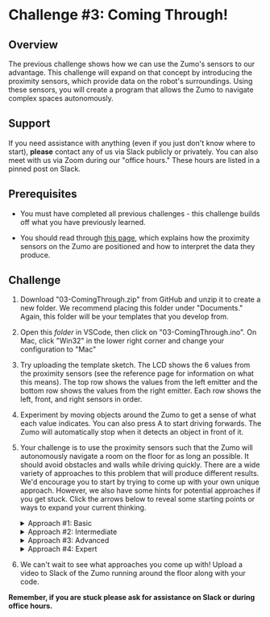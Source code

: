 # Challenge #3: Coming Through!

## Overview

The previous challenge shows how we can use the Zumo's sensors to our advantage. This challenge will expand on that concept by introducing the proximity sensors, which provide data on the robot's surroundings. Using these sensors, you will create a program that allows the Zumo to navigate complex spaces autonomously.

## Support

If you need assistance with anything (even if you just don't know where to start), **please** contact any of us via Slack publicly or privately. You can also meet with us via Zoom during our "office hours." These hours are listed in a pinned post on Slack.

## Prerequisites

* You must have completed all previous challenges - this challenge builds off what you have previously learned.

* You should read through [this page](https://github.com/Mechanical-Advantage/Training2020/blob/development/03-ComingThrough/ProxSensors.md), which explains how the proximity sensors on the Zumo are positioned and how to interpret the data they produce.

## Challenge

1. Download "03-ComingThrough.zip" from GitHub and unzip it to create a new folder. We recommend placing this folder under "Documents." Again, this folder will be your templates that you develop from.

2. Open this *folder* in VSCode, then click on "03-ComingThrough.ino". On Mac, click "Win32" in the lower right corner and change your configuration to "Mac"

3. Try uploading the template sketch. The LCD shows the 6 values from the proximity sensors (see the reference page for information on what this means). The top row shows the values from the left emitter and the bottom row shows the values from the right emitter. Each row shows the left, front, and right sensors in order.

4. Experiment by moving objects around the Zumo to get a sense of what each value indicates. You can also press A to start driving forwards. The Zumo will automatically stop when it detects an object in front of it.

5. Your challenge is to use the proximity sensors such that the Zumo will autonomously navigate a room on the floor for as long an possible. It should avoid obstacles and walls while driving quickly. There are a wide variety of approaches to this problem that will produce different results. We'd encourage you to start by trying to come up with your own unique approach. However, we also have some hints for potential approaches if you get stuck. Click the arrows below to reveal some starting points or ways to expand your current thinking.

    <details>
        <summary>Approach #1: Basic</summary>
        Think about what the template program already accomplishes - it stops when it detects an object in front of it. This is already most of the way to completing the challenge. Maybe you could adjust it so that the instead of stopping, it tries to find a new direction... :eyes:
    </details>

    <details>
        <summary>Approach #2: Intermediate</summary>
        The Zumo doesn't just detect objects in front of it - you also want avoid obstacles on the sides. The template shows an example of how to stop when an object appears in front. This could be expanded, so that the Zumo stops when it sees an obstacle it any direction! However, we don't just want to stop in place. Maybe it could  change direction instead? :thinking:
    </details>

    <details>
        <summary>Approach #3: Advanced</summary>
        If you've already gotten the Zumo to stop or reorient when it detects an obstacle, let's expand on that. Remember that the proximity sensors detect the distance to an object (starting from quite a ways away). Maybe it could start reacting to an obstacle before it comes too close? How should the response be different depending on the distance?
    </details>

    <details>
        <summary>Approach #4: Expert</summary>
        This problem could be solved with two formulas. Think of the problem this way - you have 6 inputs (the proximity sensors) and 2 outputs (the motor speeds). How can you generate the ideal speed for a particular motor using a formula with the proximity sensors as inputs?
        <details>
            <summary>Example</summary>
            This is an example of a simple calculation for the left motor speed. Try to expand on it!
            
        left motor = 120 + proxSensors.countsLeftWithLeftLeds() * 20
    </details>

6. We can't wait to see what approaches you come up with! Upload a video to Slack of the Zumo running around the floor along with your code.

**Remember, if you are stuck please ask for assistance on Slack or during office hours.**
